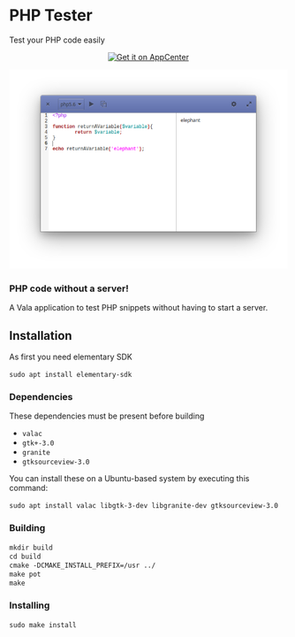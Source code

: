 # PHP Tester
Test your PHP code easily
 
<p align="center">
    <a href="<p align="center">
    <a href="https://appcenter.elementary.io/com.github.bartzaalberg.php-tester">
        <img src="https://appcenter.elementary.io/badge.svg" alt="Get it on AppCenter">
    </a>
</p>

<p align="center"> 
    <img  
    src="https://raw.githubusercontent.com/bartzaalberg/php-tester/master/screenshot.png" /> 
</p>

### PHP code without a server!

A Vala application to test PHP snippets without having to start a server.

## Installation

As first you need elementary SDK

 `sudo apt install elementary-sdk`

### Dependencies

These dependencies must be present before building
 - `valac`
 - `gtk+-3.0`
 - `granite`
 - `gtksourceview-3.0`

 You can install these on a Ubuntu-based system by executing this command:
 
 `sudo apt install valac libgtk-3-dev libgranite-dev gtksourceview-3.0`

### Building
```
mkdir build
cd build
cmake -DCMAKE_INSTALL_PREFIX=/usr ../
make pot
make
```

### Installing
`sudo make install`
